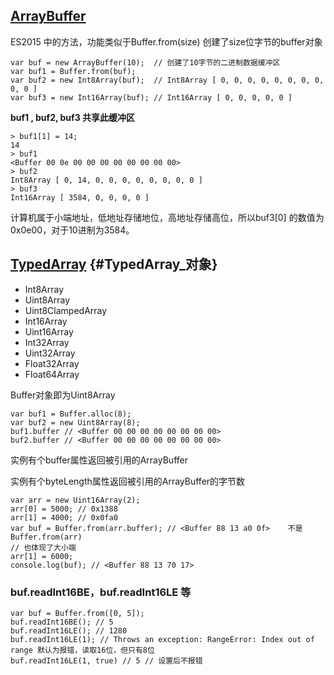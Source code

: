## [ArrayBuffer](https://developer.mozilla.org/zh-CN/docs/Web/JavaScript/Reference/Global_Objects/ArrayBuffer)

ES2015 中的方法，功能类似于Buffer.from\(size\) 创建了size位字节的buffer对象

```
var buf = new ArrayBuffer(10);  // 创建了10字节的二进制数据缓冲区
var buf1 = Buffer.from(buf);
var buf2 = new Int8Array(buf);  // Int8Array [ 0, 0, 0, 0, 0, 0, 0, 0, 0, 0 ]
var buf3 = new Int16Array(buf); // Int16Array [ 0, 0, 0, 0, 0 ]
```

**buf1 , buf2, buf3 共享此缓冲区**

```
> buf1[1] = 14;
14
> buf1
<Buffer 00 0e 00 00 00 00 00 00 00 00>
> buf2
Int8Array [ 0, 14, 0, 0, 0, 0, 0, 0, 0, 0 ]
> buf3
Int16Array [ 3584, 0, 0, 0, 0 ]
```

计算机属于小端地址，低地址存储地位，高地址存储高位，所以buf3\[0\] 的数值为 0x0e00，对于10进制为3584。

## [TypedArray](https://developer.mozilla.org/zh-CN/docs/Web/JavaScript/Reference/Global_Objects/TypedArray) {#TypedArray_对象}

* Int8Array
* Uint8Array
* Uint8ClampedArray
* Int16Array
* Uint16Array
* Int32Array
* Uint32Array
* Float32Array
* Float64Array

Buffer对象即为Uint8Array

```
var buf1 = Buffer.alloc(8);
var buf2 = new Uint8Array(8);
buf1.buffer // <Buffer 00 00 00 00 00 00 00 00>
buf2.buffer // <Buffer 00 00 00 00 00 00 00 00>
```

实例有个buffer属性返回被引用的ArrayBuffer

实例有个byteLength属性返回被引用的ArrayBuffer的字节数

```
var arr = new Uint16Array(2);
arr[0] = 5000; // 0x1388
arr[1] = 4000; // 0x0fa0
var buf = Buffer.from(arr.buffer); // <Buffer 88 13 a0 0f>    不是Buffer.from(arr) 
// 也体现了大小端
arr[1] = 6000;
console.log(buf); // <Buffer 88 13 70 17>
```

### buf.readInt16BE，buf.readInt16LE 等

```
var buf = Buffer.from([0, 5]);
buf.readInt16BE(); // 5
buf.readInt16LE(); // 1280
buf.readInt16LE(1); // Throws an exception: RangeError: Index out of range 默认为报错，读取16位，但只有8位
buf.readInt16LE(1, true) // 5 // 设置后不报错
```



